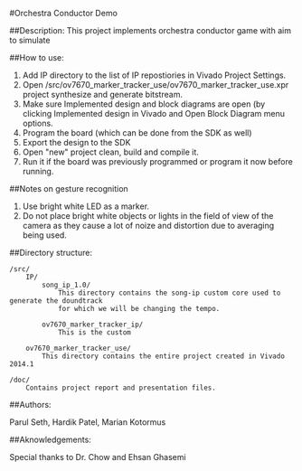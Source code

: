#Orchestra Conductor Demo

##Description:
This project implements orchestra conductor game with aim to simulate 

##How to use:

1. Add IP directory to the list of IP repostiories in Vivado Project Settings.
2. Open /src/ov7670_marker_tracker_use/ov7670_marker_tracker_use.xpr project synthesize and generate bitstream.
3. Make sure Implemented design and block diagrams are open (by clicking Implemented design
in Vivado and Open Block Diagram menu options.
4. Program the board (which can be done from the SDK as well)
5. Export the design to the SDK
6. Open "new" project clean, build and compile it.
7. Run it if the board was previously programmed or program it now before running.

##Notes on gesture recognition
1. Use bright white LED as a marker.
2. Do not place bright white objects or lights in the field of view of the camera
   as they cause a lot of noize and distortion due to averaging being used.

##Directory structure:

	/src/
		IP/
			song_ip_1.0/
				This directory contains the song-ip custom core used to generate the doundtrack
				for which we will be changing the tempo.
			
			ov7670_marker_tracker_ip/
				This is the custom
		
		ov7670_marker_tracker_use/
			This directory contains the entire project created in Vivado 2014.1
	
	/doc/
		Contains project report and presentation files.
	
##Authors:

Parul Seth,
Hardik Patel,
Marian Kotormus


##Aknowledgements:

Special thanks to Dr. Chow and Ehsan Ghasemi
